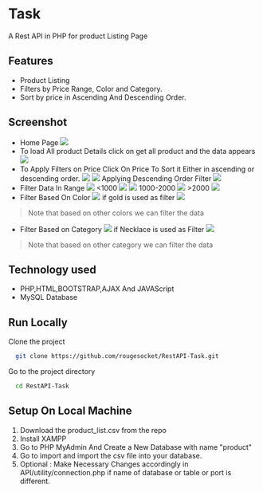 
# Task

A Rest API in PHP for product Listing Page



## Features

- Product Listing
- Filters by Price Range, Color and Category.
- Sort by price in Ascending And Descending Order.
## Screenshot

- Home Page
![](./screenshot/HomePage.png)
- To load All product Details click on get all product and the data appears
![](./screenshot/loadedData.png)
- To Apply Filters on Price Click On Price To Sort it Either in ascending or descending order.
![](./screenshot/filterAscending.png)
![](./screenshot/ascendingData.png)
Applying Descending Order Filter
![](./screenshot/DescendingData.png)
- Filter Data In Range
![](./screenshot/FilterRangeSelection.png)
<1000
![](./screenshot/lt1000.png)
![](./screenshot/lt1000part2.png)
1000-2000
![](./screenshot/gt1000.png)
 \>2000
![](./screenshot/gt2000.png)
- Filter Based On Color
![](./screenshot/colorblue.png)
if gold is used as filter
![](./screenshot/colorgold.png)
> Note that based on other colors we can filter the data
- Filter Based on Category
![](./screenshot/personalizedJewelery.png)
if Necklace is used as Filter
![](./screenshot/necklace.png)
> Note that based on other category we can filter the data

## Technology used

- PHP,HTML,BOOTSTRAP,AJAX And JAVAScript
- MySQL Database

## Run Locally

Clone the project

```bash
  git clone https://github.com/rougesocket/RestAPI-Task.git
```

Go to the project directory

```bash
  cd RestAPI-Task
```

## Setup On Local Machine
1. Download the product_list.csv from the repo
2. Install XAMPP
3. Go to PHP MyAdmin And Create a New Database with name "product"
4. Go to import and import the csv file into your database.
5. Optional : Make Necessary Changes accordingly in API/utility/connection.php if name of database or table or port is different.

